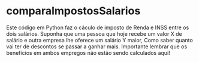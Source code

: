 # comparaImpostosSalarios
Este código em Python faz o cáculo de imposto de Renda e INSS entre os dois salários. Suponha que uma pessoa que hoje recebe um valor X de salário e outra empresa lhe oferece um salário Y maior, Como saber quanto vai ter de descontos se passar a ganhar mais. Importante lembrar que os benefícios em ambos empregos não estão sendo calculados aqui!
